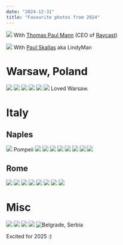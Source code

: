```yaml
---
date: "2024-12-31"
title: "Favourite photos from 2024"
---
```


![](parsa-thomas.jpeg)
With [Thomas Paul Mann](https://x.com/thomaspaulmann) (CEO of [Raycast](https://www.raycast.com/))

![](lindyman.jpeg)
With [Paul Skallas](https://x.com/PaulSkallas) aka LindyMan

# Warsaw, Poland

![](thomas-parsa.jpeg)
![](peacock-lady.jpeg)
![](warsaw-water.jpeg)
![](warsaw-water-2.jpeg)
![](warsaw-grass.jpeg)
![](warsaw-central.jpeg)
Loved Warsaw.

# Italy

## Naples

![](pompeii.jpeg)
Pompeii
![](b&w-geezer.jpeg)
![](naples-uncles.jpeg)
![](naples-me.jpeg)
![](edgy-boat.jpeg)
![](naples-building.jpeg)
![](naples-sea.jpeg)
![](naples-sea-2.jpeg)
![](naples-me-2.jpeg)

## Rome

![](rome-colosseum.jpeg)
![](rome-wide.jpeg)
![](rome-bernini.jpeg)
![](rome-museum.jpeg)
![](rome-shadows.jpeg)
![](rome-river.jpeg)
![](rome-shadows-2.jpeg)
![](rome-fuji.jpeg)

# Misc

![](berlin-car.jpeg)
![](berlin-sunset.jpeg)
![](berlin-church.jpeg)
![](berlin-relaxing.jpeg)
![Belgrade, Serbia](belgrade-wide.jpeg)

Excited for 2025 :)
